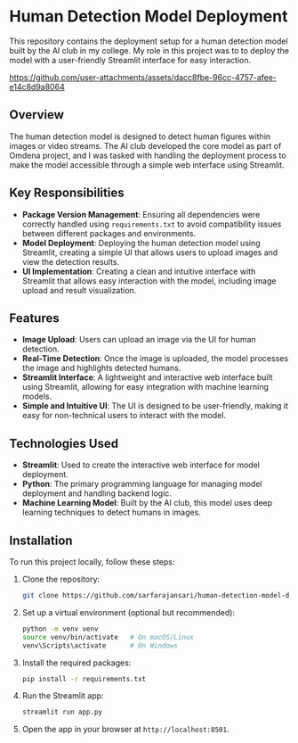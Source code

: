 

# Human Detection Model Deployment

This repository contains the deployment setup for a human detection model built by the AI club in my college. My role in this project was to to deploy the model with a user-friendly Streamlit interface for easy interaction.






https://github.com/user-attachments/assets/dacc8fbe-96cc-4757-afee-e14c8d9a8064




## Overview

The human detection model is designed to detect human figures within images or video streams. The AI club developed the core model as part of Omdena project, and I was tasked with handling the deployment process to make the model accessible through a simple web interface using Streamlit.

## Key Responsibilities

- **Package Version Management**: Ensuring all dependencies were correctly handled using `requirements.txt` to avoid compatibility issues between different packages and environments.
- **Model Deployment**: Deploying the human detection model using Streamlit, creating a simple UI that allows users to upload images and view the detection results.
- **UI Implementation**: Creating a clean and intuitive interface with Streamlit that allows easy interaction with the model, including image upload and result visualization.

## Features

- **Image Upload**: Users can upload an image via the UI for human detection.
- **Real-Time Detection**: Once the image is uploaded, the model processes the image and highlights detected humans.
- **Streamlit Interface**: A lightweight and interactive web interface built using Streamlit, allowing for easy integration with machine learning models.
- **Simple and Intuitive UI**: The UI is designed to be user-friendly, making it easy for non-technical users to interact with the model.

## Technologies Used

- **Streamlit**: Used to create the interactive web interface for model deployment.
- **Python**: The primary programming language for managing model deployment and handling backend logic.
- **Machine Learning Model**: Built by the AI club, this model uses deep learning techniques to detect humans in images.



## Installation

To run this project locally, follow these steps:

1. Clone the repository:

   ```bash
   git clone https://github.com/sarfarajansari/human-detection-model-deployment.git
   ```



2. Set up a virtual environment (optional but recommended):

   ```bash
   python -m venv venv
   source venv/bin/activate   # On macOS/Linux
   venv\Scripts\activate      # On Windows
   ```

3. Install the required packages:

   ```bash
   pip install -r requirements.txt
   ```

4. Run the Streamlit app:

   ```bash
   streamlit run app.py
   ```

5. Open the app in your browser at `http://localhost:8501`.


